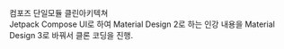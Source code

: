 컴포즈 단일모듈 클린아키텍쳐 </br>
Jetpack Compose UI로 하여 Material Design 2로 하는 인강 내용을 Material Design 3로 바꿔서 클론 코딩을 진행.
